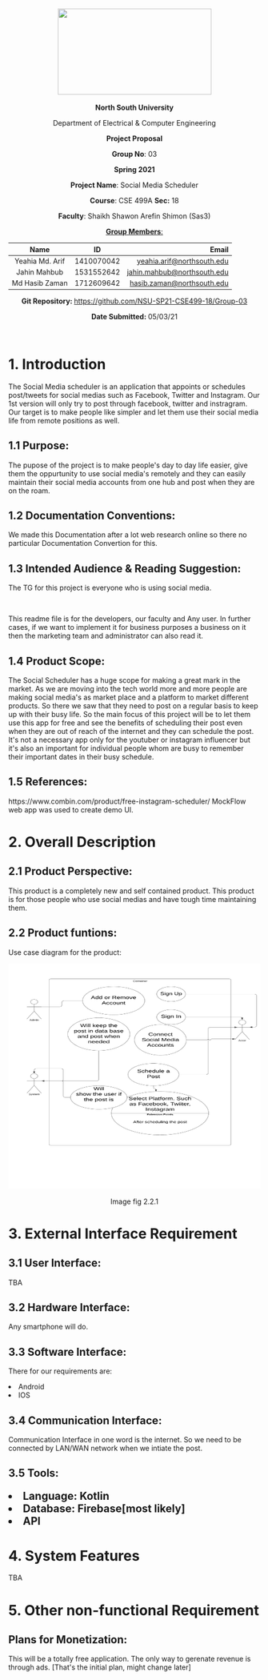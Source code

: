 <p style="text-align: center;">&nbsp;</p>
<p style="text-align: center;">&nbsp;</p>
<p align="center"><strong><img src="https://media.dhakatribune.com/uploads/2016/11/nsulogo.jpg" alt="" width="307" height="172" /></strong></p>
<p align="center"><strong>North South University</strong></p>
<p align="center">Department of Electrical &amp; Computer Engineering</p>
<p align="center"><strong>Project Proposal</strong></p>
<p align="center"><strong>Group No</strong>: 03</p>
<p align="center"><strong>Spring 2021</strong></p>
<p align="center"><strong>Project Name</strong>: Social Media Scheduler</p>
<p align="center"><strong>Course</strong>: CSE 499A <strong>Sec</strong><strong>:</strong> 18</p>
<p align="center"><strong>Faculty</strong>: Shaikh Shawon Arefin Shimon (Sas3)</p>
<p align="center"><strong><u>Group Members</u></strong><u>:</u></p>

| Name        | ID           | Email  |
| :-------------: |:-------------:| -----:|
| Yeahia Md. Arif| 1410070042 | yeahia.arif@northsouth.edu|
| Jahin Mahbub      | 1531552642      |   jahin.mahbub@northsouth.edu |
| Md Hasib Zaman | 1712609642      |    hasib.zaman@northsouth.edu |

<!--
<p align="center"><strong><u>Member 1</u></strong><u>:</u></p>
<p align="center"><strong>Name</strong><strong>:</strong> Yeahia Md. Arif </p>
<p align="center"><strong>ID</strong><strong>:&nbsp; </strong>1410070042</p>
<p align="center"><strong>Email</strong><strong>:</strong> <a href="mailto:yeahia.arif@northsouth.edu">yeahia.arif@northsouth.edu</a></p>
<p align="center"><strong><u>Member 2</u></strong><strong><u>:</u></strong></p>
<p align="center"><strong>Name</strong><strong>:</strong> Jahin Mahbub</p>
<p align="center"><strong>ID</strong><strong>:&nbsp; </strong>1531552642</p>
<p align="center"><strong>Email</strong><strong>:</strong> <a href="mailto:jahin.mahbub@northsouth.edu">jahin.mahbub@northsouth.edu</a></p>
<p align="center"><strong><u>Member 3</u></strong><strong><u>:</u></strong></p>
<p align="center"><strong>Name</strong><strong>:</strong> Md Hasib Zaman</p>
<p align="center"><strong>ID</strong><strong>:&nbsp; </strong>1712603642</p>
<p align="center"><strong>Email</strong><strong>:</strong> <a href="mailto:hasib.zaman@northsouth.edu">hasib.zaman@northsouth.edu</a></p>
-->
<p align="center"><strong>Git Repository</strong><strong>: </strong><a href="https://github.com/NSU-SP21-CSE499-18/Group-03">https://github.com/NSU-SP21-CSE499-18/Group-03</a></p>
<p align="center"><strong>Date Submitted</strong><strong>: </strong>05/03/21</p>

<br>
<p><strong><h1>1. Introduction</h1></strong></p>

<p>The Social Media scheduler is an application that appoints or schedules post/tweets for social medias such as Facebook, Twitter and Instagram. Our 1st version will only try to post through facebook, twitter and instragram. Our target is to make people like simpler and let them use their social media life from remote positions as well. </p>

<p><h2>1.1 Purpose:</h2></p>

<p>
The pupose of the project is to make people's day to day life easier, give them the oppurtunity to use social media's remotely and they can easily maintain their social media accounts from one hub and post when they are on the roam. 
</p>
<p><h2>1.2 Documentation Conventions:</h2></p>
<p>
We made this Documentation after a lot web research online so there no particular Documentation Convertion for this.
</p>
<p><h2>1.3 Intended Audience & Reading Suggestion:</h2></p>
<p>The TG for this project is everyone who is using social media.</p>
<br>
<p>
    This readme file is for the developers, our faculty and Any user. In further cases, if we want to implement it for business purposes a business on it then the marketing team and administrator can also read it.
</p>
<p><h2>1.4 Product Scope:</h2></p>

<p>The Social Scheduler has a huge scope for making a great mark in the market. As we are moving into the tech world more and more people are making social media's as market place and a platform to market different products. So there we saw that they need to post on a regular basis to keep up with their busy life. So the main focus of this project will be to let them use this app for free and see the benefits of scheduling their post even when they are out of reach of the internet and they can schedule the post. It's not a necessary app only for the youtuber or instagram influencer but it's also an important for individual people whom are busy to remember their important dates in their busy schedule.
</p>
<p><h2>1.5 References:</h2></p>

<p>https://www.combin.com/product/free-instagram-scheduler/ 
MockFlow web app was used to create demo UI.
</p>
<p><h1>2. Overall Description</h1></p>
<p><h2>2.1 Product Perspective:</h2></p>
<p>This product is a completely new and self contained product. This product is for those people who use social medias and have tough time maintaining them.</p>

<p><h2>2.2 Product funtions:</h2></p>
<p>
Use case diagram for the product:

</p>
<p align="center"><strong><img src="Documentation/public/img/UML%20use%20case%20diagram%20example.png" alt="" width="614" height="450" /></strong></p>
<p align='center'> 
Image
fig 2.2.1
</p>
<p><h1>3. External Interface Requirement</h1></p>
<p><h2>3.1 User Interface:</h2></p>
TBA
<p><h2>3.2 Hardware Interface:</h2></p>
<p>Any smartphone will do.
</p>
<p><h2>3.3 Software Interface:</h2></p>
<p>There for our requirements are:

<li>Android</li>
<li>IOS</li>
<p><h2>3.4 Communication Interface:</h2></p>
<p>Communication Interface in one word is the internet. So we need to be connected by LAN/WAN network when we intiate the post.
    </p>
<p><h2>3.5 Tools:
<p><li>Language: Kotlin</li>
<li>Database: Firebase[most likely]</li>
<li>API</li>
    <p><h1>4. System Features</h1>
    TBA</p>
    <p><h1>5. Other non-functional Requirement</h1></p>
    <p><h2>Plans for Monetization:</h2></p>
<p>This will be a totally free application. The only way to gerenate revenue is through ads. [That's the initial plan, might change later]           </p>
